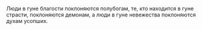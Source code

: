 Люди в гуне благости поклоняются полубогам, те, кто находится в гуне страсти, поклоняются демонам, а люди в гуне невежества поклоняются духам усопших.
